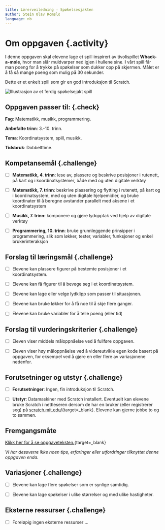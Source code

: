 ```yaml
---
title: Lærerveiledning - Spøkelsesjakten
author: Stein Olav Romslo
language: nb
---
```



# Om oppgaven {.activity}

I denne oppgaven skal elevene lage et spill inspirert av tivolispillet
__Whack-a-mole__, hvor man slår muldvarper ned igjen i hullene sine. I vårt
spill får man poeng for å trykke på spøkelser som dukker opp på skjermen. Målet
er å få så mange poeng som mulig på 30 sekunder.

Dette er et enkelt spill som gir en god introduksjon til Scratch.

![Illustrasjon av et ferdig spøkelsejakt spill](spokelsesjakten.png)

## Oppgaven passer til: {.check}

__Fag__: Matematikk, musikk, programmering.

__Anbefalte trinn__: 3.-10. trinn.

__Tema__: Koordinatsystem, spill, musikk.

__Tidsbruk__: Dobbelttime.

## Kompetansemål {.challenge}

- [ ] __Matematikk, 4. trinn__: lese av, plassere og beskrive posisjoner i
  rutenett, på kart og i koordinatsystemer, både med og uten digitale verktøy

- [ ] __Matematikk, 7. trinn__: beskrive plassering og flytting i rutenett, på
  kart og i koordinatsystem, med og uten digitale hjelpemidler, og bruke
  koordinater til å beregne avstander parallelt med aksene i et koordinatsystem

- [ ] __Musikk, 7. trinn__: komponere og gjøre lydopptak ved hjelp av digitale
  verktøy

- [ ] __Programmering, 10. trinn__: bruke grunnleggende prinsipper i
  programmering, slik som løkker, tester, variabler, funksjoner og enkel
  brukerinteraksjon

## Forslag til læringsmål {.challenge}

- [ ] Elevene kan plassere figurer på bestemte posisjoner i et koordinatsystem.

- [ ] Elevene kan få figurer til å bevege seg i et koordinatsystem.

- [ ] Elevene kan lage eller velge lydklipp som passer til situasjonen.

- [ ] Elevene kan bruke løkker for å få noe til å skje flere ganger.

- [ ] Elevene kan bruke variabler for å telle poeng (eller tid)

## Forslag til vurderingskriterier {.challenge}

- [ ] Eleven viser middels måloppnåelse ved å fullføre oppgaven.

- [ ] Eleven viser høy måloppnåelse ved å videreutvikle egen kode basert på
  oppgaven, for eksempel ved å gjøre en eller flere av variasjonene nedenfor.

## Forutsetninger og utstyr {.challenge}

- [ ] __Forutsetninger__: Ingen, fin introduksjon til Scratch.

- [ ] __Utstyr__: Datamaskiner med Scratch installert. Eventuelt kan elevene
  bruke Scratch i nettleseren dersom de har en bruker (eller registrerer seg) på
  [scratch.mit.edu/](http://scratch.mit.edu/){target=_blank}. Elevene kan gjerne
  jobbe to og to sammen.

## Fremgangsmåte

[Klikk her for å se
oppgaveteksten.](../spokelsesjakten/spokelsesjakten.html){target=_blank}

_Vi har dessverre ikke noen tips, erfaringer eller utfordringer tilknyttet denne
oppgaven enda._

## Variasjoner {.challenge}

- [ ] Elevene kan lage flere spøkelser som er synlige samtidig.

- [ ] Elevene kan lage spøkelser i ulike størrelser og med ulike hastigheter.

## Eksterne ressurser {.challenge}

- [ ] Foreløpig ingen eksterne ressurser ...
